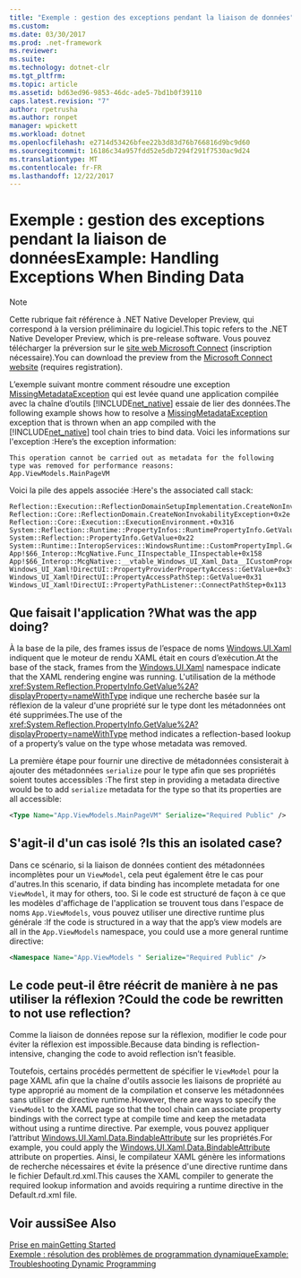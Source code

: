 ```yaml
---
title: "Exemple : gestion des exceptions pendant la liaison de données"
ms.custom: 
ms.date: 03/30/2017
ms.prod: .net-framework
ms.reviewer: 
ms.suite: 
ms.technology: dotnet-clr
ms.tgt_pltfrm: 
ms.topic: article
ms.assetid: bd63ed96-9853-46dc-ade5-7bd1b0f39110
caps.latest.revision: "7"
author: rpetrusha
ms.author: ronpet
manager: wpickett
ms.workload: dotnet
ms.openlocfilehash: e2714d53426bfee22b3d83d76b766816d9bc9d60
ms.sourcegitcommit: 16186c34a957fdd52e5db7294f291f7530ac9d24
ms.translationtype: MT
ms.contentlocale: fr-FR
ms.lasthandoff: 12/22/2017
---
```

# <a name="example-handling-exceptions-when-binding-data"></a><span data-ttu-id="c16aa-102">Exemple : gestion des exceptions pendant la liaison de données</span><span class="sxs-lookup"><span data-stu-id="c16aa-102">Example: Handling Exceptions When Binding Data</span></span>
> [!NOTE]
>  <span data-ttu-id="c16aa-103">Cette rubrique fait référence à .NET Native Developer Preview, qui correspond à la version préliminaire du logiciel.</span><span class="sxs-lookup"><span data-stu-id="c16aa-103">This topic refers to the .NET Native Developer Preview, which is pre-release software.</span></span> <span data-ttu-id="c16aa-104">Vous pouvez télécharger la préversion sur le [site web Microsoft Connect](http://go.microsoft.com/fwlink/?LinkId=394611) (inscription nécessaire).</span><span class="sxs-lookup"><span data-stu-id="c16aa-104">You can download the preview from the [Microsoft Connect website](http://go.microsoft.com/fwlink/?LinkId=394611) (requires registration).</span></span>  
  
 <span data-ttu-id="c16aa-105">L’exemple suivant montre comment résoudre une exception [MissingMetadataException](../../../docs/framework/net-native/missingmetadataexception-class-net-native.md) qui est levée quand une application compilée avec la chaîne d’outils [!INCLUDE[net_native](../../../includes/net-native-md.md)] essaie de lier des données.</span><span class="sxs-lookup"><span data-stu-id="c16aa-105">The following example shows how to resolve a [MissingMetadataException](../../../docs/framework/net-native/missingmetadataexception-class-net-native.md) exception that is thrown when an app compiled with the [!INCLUDE[net_native](../../../includes/net-native-md.md)] tool chain tries to bind data.</span></span> <span data-ttu-id="c16aa-106">Voici les informations sur l'exception :</span><span class="sxs-lookup"><span data-stu-id="c16aa-106">Here’s the exception information:</span></span>  
  
```  
This operation cannot be carried out as metadata for the following type was removed for performance reasons:   
App.ViewModels.MainPageVM  
```  
  
 <span data-ttu-id="c16aa-107">Voici la pile des appels associée :</span><span class="sxs-lookup"><span data-stu-id="c16aa-107">Here's the associated call stack:</span></span>  
  
```  
Reflection::Execution::ReflectionDomainSetupImplementation.CreateNonInvokabilityException+0x238  
Reflection::Core::ReflectionDomain.CreateNonInvokabilityException+0x2e  
Reflection::Core::Execution::ExecutionEnvironment.+0x316  
System::Reflection::Runtime::PropertyInfos::RuntimePropertyInfo.GetValue+0x1cb  
System::Reflection::PropertyInfo.GetValue+0x22  
System::Runtime::InteropServices::WindowsRuntime::CustomPropertyImpl.GetValue+0x42  
App!$66_Interop::McgNative.Func_IInspectable_IInspectable+0x158  
App!$66_Interop::McgNative::__vtable_Windows_UI_Xaml_Data__ICustomProperty.GetValue__STUB+0x46  
Windows_UI_Xaml!DirectUI::PropertyProviderPropertyAccess::GetValue+0x3f   
Windows_UI_Xaml!DirectUI::PropertyAccessPathStep::GetValue+0x31   
Windows_UI_Xaml!DirectUI::PropertyPathListener::ConnectPathStep+0x113  
```  
  
## <a name="what-was-the-app-doing"></a><span data-ttu-id="c16aa-108">Que faisait l'application ?</span><span class="sxs-lookup"><span data-stu-id="c16aa-108">What was the app doing?</span></span>  
 <span data-ttu-id="c16aa-109">À la base de la pile, des frames issus de l’espace de noms [Windows.UI.Xaml](http://msdn.microsoft.com/library/windows/apps/windows.ui.xaml.aspx) indiquent que le moteur de rendu XAML était en cours d’exécution.</span><span class="sxs-lookup"><span data-stu-id="c16aa-109">At the base of the stack, frames from the [Windows.UI.Xaml](http://msdn.microsoft.com/library/windows/apps/windows.ui.xaml.aspx) namespace indicate that the XAML rendering engine was running.</span></span>   <span data-ttu-id="c16aa-110">L'utilisation de la méthode <xref:System.Reflection.PropertyInfo.GetValue%2A?displayProperty=nameWithType> indique une recherche basée sur la réflexion de la valeur d'une propriété sur le type dont les métadonnées ont été supprimées.</span><span class="sxs-lookup"><span data-stu-id="c16aa-110">The use of the <xref:System.Reflection.PropertyInfo.GetValue%2A?displayProperty=nameWithType> method indicates a reflection-based lookup of a property’s value on the type whose metadata was removed.</span></span>  
  
 <span data-ttu-id="c16aa-111">La première étape pour fournir une directive de métadonnées consisterait à ajouter des métadonnées `serialize` pour le type afin que ses propriétés soient toutes accessibles :</span><span class="sxs-lookup"><span data-stu-id="c16aa-111">The first step in providing a metadata directive would be to add `serialize` metadata for the type so that its properties are all accessible:</span></span>  
  
```xml  
<Type Name="App.ViewModels.MainPageVM" Serialize="Required Public" />  
```  
  
## <a name="is-this-an-isolated-case"></a><span data-ttu-id="c16aa-112">S'agit-il d'un cas isolé ?</span><span class="sxs-lookup"><span data-stu-id="c16aa-112">Is this an isolated case?</span></span>  
 <span data-ttu-id="c16aa-113">Dans ce scénario, si la liaison de données contient des métadonnées incomplètes pour un `ViewModel`, cela peut également être le cas pour d'autres.</span><span class="sxs-lookup"><span data-stu-id="c16aa-113">In this scenario, if data binding has incomplete metadata for one `ViewModel`, it may for others, too.</span></span>  <span data-ttu-id="c16aa-114">Si le code est structuré de façon à ce que les modèles d'affichage de l'application se trouvent tous dans l'espace de noms `App.ViewModels`, vous pouvez utiliser une directive runtime plus générale :</span><span class="sxs-lookup"><span data-stu-id="c16aa-114">If the code is structured in a way that the app’s view models are all in the `App.ViewModels` namespace, you could use a more general runtime directive:</span></span>  
  
```xml  
<Namespace Name="App.ViewModels " Serialize="Required Public" />  
```  
  
## <a name="could-the-code-be-rewritten-to-not-use-reflection"></a><span data-ttu-id="c16aa-115">Le code peut-il être réécrit de manière à ne pas utiliser la réflexion ?</span><span class="sxs-lookup"><span data-stu-id="c16aa-115">Could the code be rewritten to not use reflection?</span></span>  
 <span data-ttu-id="c16aa-116">Comme la liaison de données repose sur la réflexion, modifier le code pour éviter la réflexion est impossible.</span><span class="sxs-lookup"><span data-stu-id="c16aa-116">Because data binding is reflection-intensive, changing the code to avoid reflection isn’t feasible.</span></span>  
  
 <span data-ttu-id="c16aa-117">Toutefois, certains procédés permettent de spécifier le `ViewModel` pour la page XAML afin que la chaîne d'outils associe les liaisons de propriété au type approprié au moment de la compilation et conserve les métadonnées sans utiliser de directive runtime.</span><span class="sxs-lookup"><span data-stu-id="c16aa-117">However, there are ways to specify the `ViewModel` to the XAML page so that the tool chain can associate property bindings with the correct type at compile time and keep the metadata without using a runtime directive.</span></span>  <span data-ttu-id="c16aa-118">Par exemple, vous pouvez appliquer l’attribut [Windows.UI.Xaml.Data.BindableAttribute](http://msdn.microsoft.com/library/windows/apps/windows.ui.xaml.data.bindableattribute.aspx) sur les propriétés.</span><span class="sxs-lookup"><span data-stu-id="c16aa-118">For example, you could apply the [Windows.UI.Xaml.Data.BindableAttribute](http://msdn.microsoft.com/library/windows/apps/windows.ui.xaml.data.bindableattribute.aspx) attribute on properties.</span></span> <span data-ttu-id="c16aa-119">Ainsi, le compilateur XAML génère les informations de recherche nécessaires et évite la présence d'une directive runtime dans le fichier Default.rd.xml.</span><span class="sxs-lookup"><span data-stu-id="c16aa-119">This causes the XAML compiler to generate the required lookup information and avoids requiring a runtime directive in the Default.rd.xml file.</span></span>  
  
## <a name="see-also"></a><span data-ttu-id="c16aa-120">Voir aussi</span><span class="sxs-lookup"><span data-stu-id="c16aa-120">See Also</span></span>  
 [<span data-ttu-id="c16aa-121">Prise en main</span><span class="sxs-lookup"><span data-stu-id="c16aa-121">Getting Started</span></span>](../../../docs/framework/net-native/getting-started-with-net-native.md)  
 [<span data-ttu-id="c16aa-122">Exemple : résolution des problèmes de programmation dynamique</span><span class="sxs-lookup"><span data-stu-id="c16aa-122">Example: Troubleshooting Dynamic Programming</span></span>](../../../docs/framework/net-native/example-troubleshooting-dynamic-programming.md)
